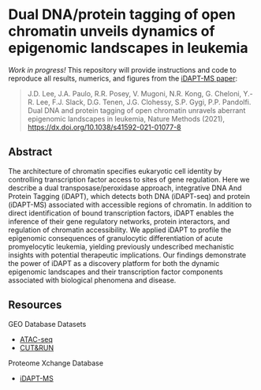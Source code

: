 # Dual DNA/protein tagging of open chromatin unveils dynamics of epigenomic landscapes in leukemia

<i>Work in progress!</i>
This repository will provide instructions and code to reproduce all results, numerics, and figures from the [iDAPT-MS paper]( https://dx.doi.org/10.1038/s41592-021-01077-8):
> J.D. Lee, J.A. Paulo, R.R. Posey, V. Mugoni, N.R. Kong, G. Cheloni, Y.-R. Lee, F.J. Slack, D.G. Tenen, J.G. Clohessy, S.P. Gygi, P.P. Pandolfi. Dual DNA and protein tagging of open chromatin unravels aberrant epigenomic landscapes in leukemia, Nature Methods (2021), https://dx.doi.org/10.1038/s41592-021-01077-8

## Abstract
The architecture of chromatin specifies eukaryotic cell identity by controlling transcription factor access to sites of gene regulation. Here we describe a dual transposase/peroxidase approach, integrative DNA And Protein Tagging (iDAPT), which detects both DNA (iDAPT-seq) and protein (iDAPT-MS) associated with accessible regions of chromatin. In addition to direct identification of bound transcription factors, iDAPT enables the inference of their gene regulatory networks, protein interactors, and regulation of chromatin accessibility. We applied iDAPT to profile the epigenomic consequences of granulocytic differentiation of acute promyelocytic leukemia, yielding previously undescribed mechanistic insights with potential therapeutic implications. Our findings demonstrate the power of iDAPT as a discovery platform for both the dynamic epigenomic landscapes and their transcription factor components associated with biological phenomena and disease.

## Resources
GEO Database Datasets
- [ATAC-seq](https://www.ncbi.nlm.nih.gov/geo/query/acc.cgi?acc=GSE158346)
- [CUT&RUN](https://www.ncbi.nlm.nih.gov/geo/query/acc.cgi?acc=GSE158348)

Proteome Xchange Database
- [iDAPT-MS]( http://proteomecentral.proteomexchange.org/cgi/GetDataset?ID=PXD022252)

